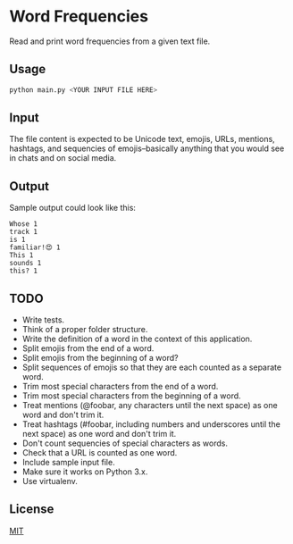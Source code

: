 # Word Frequencies

Read and print word frequencies from a given text file.

## Usage

```bash
python main.py <YOUR INPUT FILE HERE>
```

## Input

The file content is expected to be Unicode text, emojis, URLs, mentions, hashtags, and sequencies of emojis–basically anything that you would see in chats and on social media.

## Output

Sample output could look like this:

```text
Whose 1
track 1
is 1
familiar!😍 1
This 1
sounds 1
this? 1
```

## TODO

- Write tests.
- Think of a proper folder structure.
- Write the definition of a word in the context of this application.
- Split emojis from the end of a word.
- Split emojis from the beginning of a word?
- Split sequences of emojis so that they are each counted as a separate word.
- Trim most special characters from the end of a word.
- Trim most special characters from the beginning of a word.
- Treat mentions (@foobar, any characters until the next space) as one word and don't trim it.
- Treat hashtags (#foobar, including numbers and underscores until the next space) as one word and don't trim it.
- Don't count sequencies of special characters as words.
- Check that a URL is counted as one word.
- Include sample input file.
- Make sure it works on Python 3.x.
- Use virtualenv.

## License

[MIT](https://choosealicense.com/licenses/mit/)

